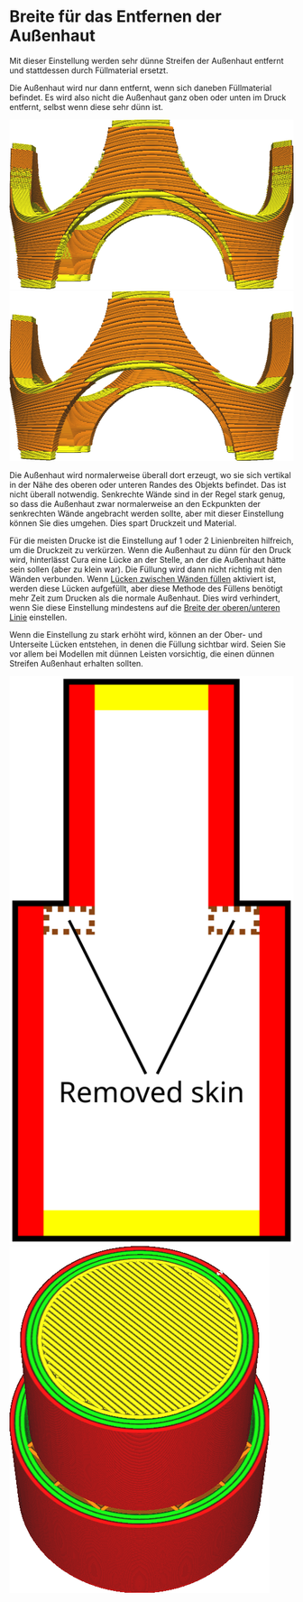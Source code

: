 Breite für das Entfernen der Außenhaut
====
Mit dieser Einstellung werden sehr dünne Streifen der Außenhaut entfernt und stattdessen durch Füllmaterial ersetzt.

Die Außenhaut wird nur dann entfernt, wenn sich daneben Füllmaterial befindet. Es wird also nicht die Außenhaut ganz oben oder unten im Druck entfernt, selbst wenn diese sehr dünn ist.

<!--screenshot {
"image_path": "skin_preshrink_original.png",
"models": [{"script": "stature_symmetrical.scad"}],
"camera_position": [104, -7, 4],
"settings": {
    "wall_line_count": 0,
    "infill_wall_line_count": 1,
    "bottom_skin_preshrink": 0,
    "top_skin_preshrink": 0
},
"colours": 32
}-->
<!--screenshot {
"image_path": "skin_preshrink_shrunk.png",
"models": [{"script": "stature_symmetrical.scad"}],
"camera_position": [104, -7, 4],
"settings": {
    "wall_line_count": 0,
    "infill_wall_line_count": 1,
    "bottom_skin_preshrink": 1,
    "top_skin_preshrink": 1
},
"colours": 32
}-->
![Keine Entfernung der Außenhaut](../images/skin_preshrink_original.png)
![Dünne Streifen werden entfernt](../images/skin_preshrink_shrunk.png)

Die Außenhaut wird normalerweise überall dort erzeugt, wo sie sich vertikal in der Nähe des oberen oder unteren Randes des Objekts befindet. Das ist nicht überall notwendig. Senkrechte Wände sind in der Regel stark genug, so dass die Außenhaut zwar normalerweise an den Eckpunkten der senkrechten Wände angebracht werden sollte, aber mit dieser Einstellung können Sie dies umgehen. Dies spart Druckzeit und Material.

Für die meisten Drucke ist die Einstellung auf 1 oder 2 Linienbreiten hilfreich, um die Druckzeit zu verkürzen. Wenn die Außenhaut zu dünn für den Druck wird, hinterlässt Cura eine Lücke an der Stelle, an der die Außenhaut hätte sein sollen (aber zu klein war). Die Füllung wird dann nicht richtig mit den Wänden verbunden. Wenn [Lücken zwischen Wänden füllen](../shell/fill_perimeter_gaps.md) aktiviert ist, werden diese Lücken aufgefüllt, aber diese Methode des Füllens benötigt mehr Zeit zum Drucken als die normale Außenhaut. Dies wird verhindert, wenn Sie diese Einstellung mindestens auf die [Breite der oberen/unteren Linie](../resolution/skin_line_width.md) einstellen.

Wenn die Einstellung zu stark erhöht wird, können an der Ober- und Unterseite Lücken entstehen, in denen die Füllung sichtbar wird. Seien Sie vor allem bei Modellen mit dünnen Leisten vorsichtig, die einen dünnen Streifen Außenhaut erhalten sollten.

<!--screenshot {
"image_path": "skin_preshrink_problem_screenshot.png",
"models": [{"script": "thin_ridge.scad"}],
"camera_position": [64, 0, 100],
"settings": {
    "wall_line_count": 3,
    "top_skin_preshrink": 2
},
"colours": 64
}-->
![Diese Teile der Außenhaut werden entfernt und die Füllung wird sichtbar.](../images/skin_preshrink_problem.svg)
![Die Füllung ist auch in der Schichtansicht zu sehen](../images/skin_preshrink_problem_screenshot.png)
